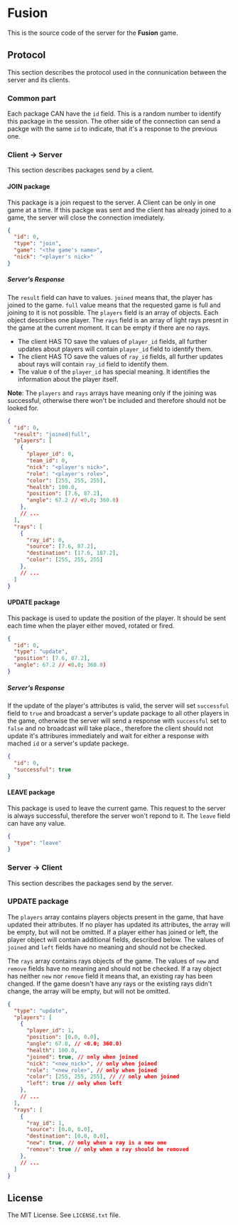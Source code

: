 # Fusion

This is the source code of the server for the **Fusion** game.

## Protocol

This section describes the protocol used in the connunication between the server
and its clients.


### Common part
Each package CAN have the `id` field. This is a random number to identify this
package in the session. The other side of the connection can send a packge with
the same `id` to indicate, that it's a response to the previous one.


### Client -> Server

This section describes packages send by a client.

#### JOIN package

This package is a join request to the server. A Client can be only in one game
at a time. If this packge was sent and the client has already joined to a game,
the server will close the connection imediately.

```json
{
  "id": 0,
  "type": "join",
  "game": "<the game's name>",
  "nick": "<player's nick>"
}
```

##### Server's Response

The `result` field can have to values. `joined` means that, the player has
joined to the game. `full` value means that the requested game is full and
joining to it is not possible. The `players` field is an array of objects. Each
object describes one player. The `rays` field is an array of light rays presnt
in the game at the current moment. It can be empty if there are no rays.

* The client HAS TO save the values of `player_id` fields, all further updates
  about players will contain `player_id` field to identify them.
* The client HAS TO save the values of `ray_id` fields, all further updates
  about rays will contain `ray_id` field to identify them.
* The value `0` of the `player_id` has special meaning. It identifies the
  information about the player itself.

**Note**: The `players` and `rays` arrays have meaning only if the joining was
successful, otherwise there won't be included and therefore should not be looked
for.

```json
{
  "id": 0,
  "result": "joined|full",
  "players": [
    {
      "player_id": 0,
      "team_id": 0,
      "nick": "<player's nick>",
      "role": "<player's role>",
      "color": [255, 255, 255],
      "health": 100.0,
      "position": [7.6, 87.2],
      "angle": 67.2 // <0.0; 360.0)
    },
    // ...
  ],
  "rays": [
    {
      "ray_id": 0,
      "source": [7.6, 87.2],
      "destination": [17.6, 187.2],
      "color": [255, 255, 255]
    },
    // ...
  ]
}
```

#### UPDATE package

This package is used to update the position of the player. It should be sent
each time when the player either moved, rotated or fired.

```json
{
  "id": 0,
  "type": "update",
  "position": [7.6, 87.2],
  "angle": 67.2 // <0.0; 360.0)
}
```

##### Server's Response

If the update of the player's attributes is valid, the server will set
`successful` field to `true` and broadcast a server's update package to all
other players in the game, otherwise the server will send a response with
`successful` set to `false` and no broadcast will take place., therefore the
client should not update it's attribures immediately and wait for either
a response with mached `id` or a server's update packege.

```json
{
  "id": 0,
  "successful": true
}
```

#### LEAVE package

This package is used to leave the current game. This request to the server is
always successful, therefore the server won't repond to it. The `leave` field
can have any value.

```json
{
  "type": "leave"
}
```


### Server -> Client

This section describes the packages send by the server.

### UPDATE package

The `players` array contains players objects present in the game, that have
updated their attributes. If no player has updated its attributes, the array
will be empty, but will not be omitted.
If a player either has joined or left, the player object will contain additional
fields, described below.
The values of `joined` and `left` fields have no meaning and should not be
checked.

The `rays` array contains rays objects of the game.
The values of `new` and `remove` fields have no meaning and should not be
checked. If a ray object has neither `new` nor `remove` field it means that, an
existing ray has been changed. If the game doesn't have any rays or the existing
rays didn't change, the array will be empty, but will not be omitted.

```json
{
  "type": "update",
  "players": [
    {
      "player_id": 1,
      "position": [0.0, 0.0],
      "angle": 67.8, // <0.0; 360.0)
      "health": 100.0,
      "joined": true, // only when joined
      "nick": "<new_nick>", // only when joined
      "role": "<new_role>", // only when joined
      "color": [255, 255, 255], // // only when joined
      "left": true // only when left
    },
    // ...
  ],
  "rays": [
    {
      "ray_id": 1,
      "source": [0.0, 0.0],
      "destination": [0.0, 0.0],
      "new": true, // only when a ray is a new one
      "remove": true // only when a ray should be removed
    },
    // ...
  ]
}
```

## License
The MIT License. See `LICENSE.txt` file.